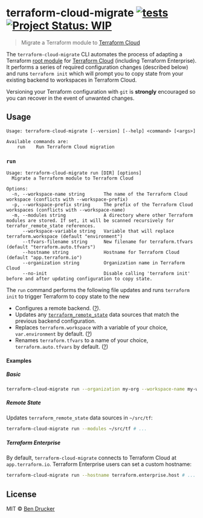 # terraform-cloud-migrate [![tests](https://github.com/bendrucker/terraform-cloud-migrate/workflows/tests/badge.svg?branch=master)](https://github.com/bendrucker/terraform-cloud-migrate/actions?query=workflow%3Atests) [![Project Status: WIP](https://www.repostatus.org/badges/latest/wip.svg)](https://www.repostatus.org/#wip)

> Migrate a Terraform module to [Terraform Cloud](https://www.terraform.io/docs/cloud/index.html)

The `terraform-cloud-migrate` CLI automates the process of adapting a Terraform [root module](https://www.terraform.io/docs/glossary.html#root-module) for [Terraform Cloud](https://www.terraform.io/docs/cloud/index.html) (including Terraform Enterprise). It performs a series of required configuration changes (described below) and runs `terraform init` which will prompt you to copy state from your existing backend to workspaces in Terraform Cloud.

Versioning your Terraform configuration with `git` is **strongly** encouraged so you can recover in the event of unwanted changes.

## Usage

```
Usage: terraform-cloud-migrate [--version] [--help] <command> [<args>]

Available commands are:
    run    Run Terraform Cloud migration
```

### `run`

```
Usage: terraform-cloud-migrate run [DIR] [options]
  Migrate a Terraform module to Terraform Cloud

Options:
  -n, --workspace-name string       The name of the Terraform Cloud workspace (conflicts with --workspace-prefix)
  -p, --workspace-prefix string     The prefix of the Terraform Cloud workspaces (conflicts with --workspace-name)
  -m, --modules string              A directory where other Terraform modules are stored. If set, it will be scanned recursively for terrafor_remote_state references.
      --workspace-variable string   Variable that will replace terraform.workspace (default "environment")
      --tfvars-filename string      New filename for terraform.tfvars (default "terraform.auto.tfvars")
      --hostname string             Hostname for Terraform Cloud (default "app.terraform.io")
      --organization string         Organization name in Terraform Cloud
      --no-init                     Disable calling 'terraform init' before and after updating configuration to copy state.
```

The `run` command performs the following file updates and runs `terraform init` to trigger Terraform to copy state to the new

* Configures a remote backend. ([?](https://www.terraform.io/docs/cloud/migrate/index.html#step-5-edit-the-backend-configuration)).
* Updates any [`terraform_remote_state`](https://www.terraform.io/docs/providers/terraform/d/remote_state.html) data sources that match the previous backend configuration.
* Replaces `terraform.workspace` with a variable of your choice, `var.environment` by default. ([?](https://www.terraform.io/docs/state/workspaces.html#current-workspace-interpolation))
* Renames `terraform.tfvars` to a name of your choice, `terraform.auto.tfvars` by default. ([?](https://www.terraform.io/docs/cloud/workspaces/variables.html#terraform-variables))

#### Examples

##### Basic

```sh
terraform-cloud-migrate run --organization my-org --workspace-name my-ws ./path/to/module
```

##### Remote State

Updates `terraform_remote_state` data sources in `~/src/tf`:

```sh
terraform-cloud-migrate run --modules ~/src/tf # ...
```

##### Terraform Enterprise

By default, `terraform-cloud-migrate` connects to Terraform Cloud at `app.terraform.io`. Terraform Enterprise users can set a custom hostname:

```sh
terraform-cloud-migrate run --hostname terraform.enterprise.host # ...
```


## License

MIT © [Ben Drucker](http://bendrucker.me)
